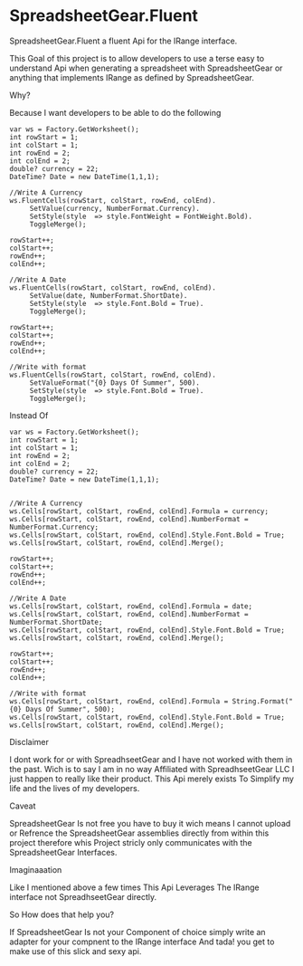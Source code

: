 SpreadsheetGear.Fluent
======================

SpreadsheetGear.Fluent a fluent Api for the IRange interface. 

This Goal of this project is to allow developers to use a terse easy to understand Api when generating a spreadsheet with 
SpreadsheetGear or anything that implements IRange as defined by SpreadsheetGear.

Why?

Because I want developers to be able to do the following

	var ws = Factory.GetWorksheet();
	int rowStart = 1;
	int colStart = 1;
	int rowEnd = 2;
	int colEnd = 2;
	double? currency = 22;
	DateTime? Date = new DateTime(1,1,1);
	
	//Write A Currency
	ws.FluentCells(rowStart, colStart, rowEnd, colEnd).
		 SetValue(currency, NumberFormat.Currency).
		 SetStyle(style  => style.FontWeight = FontWeight.Bold).
		 ToggleMerge();

	rowStart++;
	colStart++;
	rowEnd++;
	colEnd++;
	
	//Write A Date 
	ws.FluentCells(rowStart, colStart, rowEnd, colEnd).
		 SetValue(date, NumberFormat.ShortDate).
		 SetStyle(style  => style.Font.Bold = True).
		 ToggleMerge();
	
	rowStart++;
	colStart++;
	rowEnd++;
	colEnd++;
	
	//Write with format 
	ws.FluentCells(rowStart, colStart, rowEnd, colEnd).
		 SetValueFormat("{0} Days Of Summer", 500).
		 SetStyle(style  => style.Font.Bold = True).
		 ToggleMerge();
  
	
	
Instead Of

	
	var ws = Factory.GetWorksheet();
	int rowStart = 1;
	int colStart = 1;
	int rowEnd = 2;
	int colEnd = 2;
	double? currency = 22;
	DateTime? Date = new DateTime(1,1,1);
	

	//Write A Currency
	ws.Cells[rowStart, colStart, rowEnd, colEnd].Formula = currency;
	ws.Cells[rowStart, colStart, rowEnd, colEnd].NumberFormat = NumberFormat.Currency;
	ws.Cells[rowStart, colStart, rowEnd, colEnd].Style.Font.Bold = True;
	ws.Cells[rowStart, colStart, rowEnd, colEnd].Merge();	 
			
	rowStart++;
	colStart++;
	rowEnd++;
	colEnd++;
	
	//Write A Date 
	ws.Cells[rowStart, colStart, rowEnd, colEnd].Formula = date;
	ws.Cells[rowStart, colStart, rowEnd, colEnd].NumberFormat = NumberFormat.ShortDate;
	ws.Cells[rowStart, colStart, rowEnd, colEnd].Style.Font.Bold = True;
	ws.Cells[rowStart, colStart, rowEnd, colEnd].Merge();	
	
	rowStart++;
	colStart++;
	rowEnd++;
	colEnd++;
	
	//Write with format 
	ws.Cells[rowStart, colStart, rowEnd, colEnd].Formula = String.Format("{0} Days Of Summer", 500);
	ws.Cells[rowStart, colStart, rowEnd, colEnd].Style.Font.Bold = True;
	ws.Cells[rowStart, colStart, rowEnd, colEnd].Merge();	

Disclaimer 

I dont work for or with SpreadhseetGear and I have not worked with them in the past.
Wich is to say I am in no way Affiliated with SpreadhseetGear LLC I just happen to really like their product.
This Api merely exists To Simplify my life and the lives of my developers.


Caveat 

SpreadsheetGear Is not free you have to buy it wich means I cannot upload or Refrence the SpreadsheetGear 
assemblies directly from within this project therefore whis Project stricly only communicates with the SpreadsheetGear 
Interfaces.

Imaginaaation 

Like I mentioned above a few times This Api Leverages The IRange interface not SpreadhseetGear directly. 

So How does that help you?

If SpreadsheetGear Is not your Component of choice simply write an adapter for your compnent to the IRange interface
And tada! you get to make use of this slick and sexy api.

